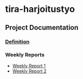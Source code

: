 # tira-harjoitustyo

## Project Documentation
### [Definition](https://github.com/Sanexi/tira-harjoitustyo/blob/main/documentation/definition.md)

### Weekly Reports
* [Weekly Report 1](https://github.com/Sanexi/tira-harjoitustyo/blob/main/documentation/weekly_report1.md)
* [Weekly Report 2](https://github.com/Sanexi/tira-harjoitustyo/blob/main/documentation/weekly_report2.md)
